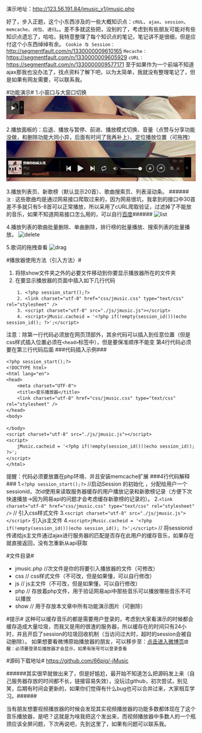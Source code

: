 演示地址：http://123.56.191.84/jmusic_v1/jmusic.php

好了，步入正题，这个小东西涉及的一些大概知识点：`cRUL`、`ajax`、`session`、`memcache`、`闭包`、`递归`。。差不多就这些把，没别的了，考虑到有些朋友可能对有些知识点遗忘了，哈哈，我特意整理了每个知识点的笔记，笔记讲不是很细，但是应付这个小东西绰绰有余。
`Cookie 与 Session：`http://segmentfault.com/n/1330000009610165
`Mecache：`https://segmentfault.com/n/1330000009605929
`cURL：`https://segmentfault.com/n/1330000009577171
至于如果作为一个前端不知道ajax那我也没办法了，找点资料了解下吧，以为太简单，我就没有整理笔记了，但是如果有网友需要，可以联系我。

#功能演示#
1.小窗口与大窗口切换
![tinywindow](https://raw.githubusercontent.com/66pig/-jMusic/f27729b1e1c42c3868994290066f9aa47d38306b/show/1.gif)

2.播放面板的：后退、播放与暂停、前进、播放模式切换、音量（点赞与分享功能没做，和删除功能大同小异，后面有时间了我再补上）、定位播放位置（可拖拽）
![playing](https://raw.githubusercontent.com/66pig/-jMusic/f27729b1e1c42c3868994290066f9aa47d38306b/show/2.gif)

3.播放列表页、新歌榜（默认显示20首）、歌曲搜索页、列表滚动条。
######`注：`这些歌曲均是通过网易接口爬取过来的，因为网易很坑，我拿到的接口中30首差不多就只有5-8首可以正常播放，所以采用了cURL爬取验证，过滤掉了不能放的音乐，如果不知道网易接口怎么用的，可以自行[百度](http://www.baidu.com)######
![list](https://raw.githubusercontent.com/66pig/-jMusic/f27729b1e1c42c3868994290066f9aa47d38306b/show/4.gif)

4.播放列表的歌曲批量删除、单曲删除，排行榜的批量播放、搜索列表的批量播放。
![delete](https://raw.githubusercontent.com/66pig/-jMusic/f27729b1e1c42c3868994290066f9aa47d38306b/show/6.gif)

5.歌词的拖拽查看
![drag](https://raw.githubusercontent.com/66pig/-jMusic/f27729b1e1c42c3868994290066f9aa47d38306b/show/5.gif)

#播放器使用方法（引入方法）#
1. 将除show文件夹之外的必要文件移动到你要显示播放器所在的文件夹
2. 在要显示播放器的页面中插入如下几行代码
```
    1. <?php session_start();?>
    2. <link charset="utf-8" href="css/jmusic.css" type="text/css" rel="stylesheet" />
    3. <script charset="utf-8" src="./js/jmusic.js"></script>
    4. <script>jMusic.cacheid = '<?php if(!empty(session_id()))echo session_id(); ?>';</script>
```
注意：除第一行代码必须放在网页顶部外，其余代码可以插入到任意位置（但是css样式插入位置必须在`<head>`标签中），但是要保准顺序不能变 第4行代码必须要在第三行代码后面
###代码插入示例###
```
<?php session_start();?>
<!DOCTYPE html>
<html lang="en">
<head>
	<meta charset="UTF-8">
	<title>音乐播放器</title>
	<link charset="utf-8" href="css/jmusic.css" type="text/css" rel="stylesheet" />
</head>
<body>
	
</body>
<script charset="utf-8" src="./js/jmusic.js"></script>
<script>
	jMusic.cacheid = '<?php if(!empty(session_id()))echo session_id(); ?>';
</script>
</html>
```
提醒：代码必须要放置在php环境、并且安装memcache扩展
###4行代码解释###
1.`<?php session_start();?>`  //启动Session 的初始化 ，分配给用户一个sessionid，次id使用来读取服务器缓存的用户播放记录和新歌榜记录（方便下次快速播放->因为网易api的问题才会考虑缓存新歌榜的记录的）。
2.`<link charset="utf-8" href="css/jmusic.css" type="text/css" rel="stylesheet" />`   // 引入css样式文件
3.`<script charset="utf-8" src="./js/jmusic.js"></script>`   引入js主文件
4.`<script>jMusic.cacheid = '<?php if(!empty(session_id()))echo session_id(); ?>';</script>`  // 将sessionid传递给js主文件通过ajax进行服务器的匹配是否存在此用户的缓存音乐，如果存在就直接返回，没有怎重新从api获取

#文件目录#
* jmusic.php //次文件是你的将要引入播放器的文件（可修改）
* css  // css样式文件（不可改，但是如果懂，可以自行修改）
* js   // js主文件（不可改，但是如果懂，可以自行修改）
* php  // 存放着php文件，用于验证网易api中那些音乐可以播放哪些音乐不可以播放
* show // 用于存放本文章中所有功能演示图片（可删除）

#提示#
这种可以缓存音乐的都是需要用户登录的，考虑到大家看演示的时候都会缓存造成大量垃圾，而我又是用的很渣的服务器，所以缓存在的时间只有24小时，并且开启了session的垃圾回收机制（当访问过大时，超时的session会被自动删除）。
如果想要看微博原始播放器的朋友，可以移步至：[点击进入微博页](http://www.weibo.com)`提醒：必须要登录后播放器才会显示，如果有账号可以登录查看`

#源码下载地址#
https://github.com/66pig/-jMusic

######其实很早就做出来了，但是好尴尬，最开始不知道怎么把源码发上来（自己服务器存放的时间都不长，链接容易失效），没玩过github，初次尝试，别见笑，后期有时间会更新的，如果你们觉得有什么bug也可以合并过来，大家相互学习。######

当有朋友想要视频播放器的时候会发现其实视频播放器的功能多数都体现在了这个音乐播放器，是吧？这就是为啥我把这个发出来，而视频播放器中多数人的一个瓶颈应该全屏问题，下次再说吧，先到这里了，如果有问题可以联系我。